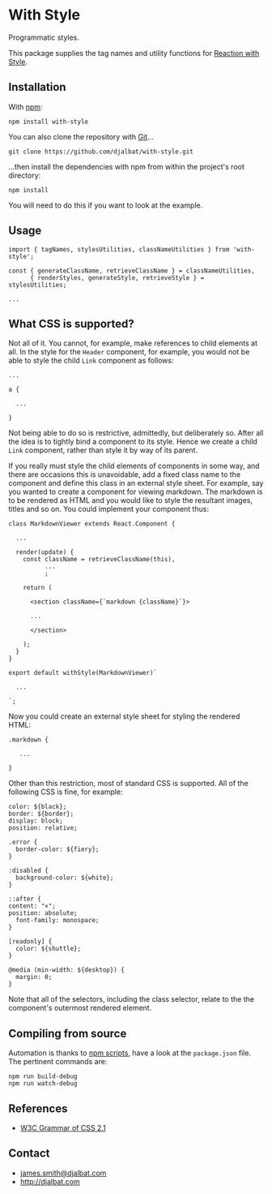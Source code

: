 # With Style

Programmatic styles.

This package supplies the tag names and utility functions for [Reaction with Style](https://github.com/djalbat/reaction-with-style).

## Installation

With [npm](https://www.npmjs.com/):

    npm install with-style

You can also clone the repository with [Git](https://git-scm.com/)...

    git clone https://github.com/djalbat/with-style.git

...then install the dependencies with npm from within the project's root directory:

    npm install

You will need to do this if you want to look at the example.

## Usage

```
import { tagNames, stylesUtilities, classNameUtilities } from 'with-style';

const { generateClassName, retrieveClassName } = classNameUtilities,
      { renderStyles, generateStyle, retrieveStyle } = stylesUtilities;

...
```

## What CSS is supported?

Not all of it. You cannot, for example, make references to child elements at all. In the style for the `Header` component, for example, you would not be able to style the child `Link` component as follows:

```
...

a {

  ...

}
```
Not being able to do so is restrictive, admittedly, but deliberately so. After all the idea is to tightly bind a component to its style. Hence we create a child `Link` component, rather than style it by way of its parent.

If you really must style the child elements of components in some way, and there are occasions this is unavoidable, add a fixed class name to the component and define this class in an external style sheet. For example, say you wanted to create a component for viewing markdown. The markdown is to be rendered as HTML and you would like to style the resultant images, titles and so on. You could implement your component thus:

```
class MarkdownViewer extends React.Component {

  ...

  render(update) {
    const className = retrieveClassName(this),
          ...
          ;

    return (

      <section className={`markdown {className}`}>

      ...

      </section>

    );
  }
}

export default withStyle(MarkdownViewer)`

  ...

`;
```
Now you could create an external style sheet for styling the rendered HTML:

```
.markdown {

   ...

}
```
Other than this restriction, most of standard CSS is supported. All of the following CSS is fine, for example:

```
color: ${black};
border: ${border};
display: block;
position: relative;

.error {
  border-color: ${fiery};
}

:disabled {
  background-color: ${white};
}

::after {
content: "×";
position: absolute;
  font-family: monospace;
}

[readonly] {
  color: ${shuttle};
}

@media (min-width: ${desktop}) {
  margin: 0;
}
```
Note that all of the selectors, including the class selector, relate to the the component's outermost rendered element.

## Compiling from source

Automation is thanks to [npm scripts](https://docs.npmjs.com/misc/scripts), have a look at the `package.json` file. The pertinent commands are:

    npm run build-debug
    npm run watch-debug
    
## References    

* [W3C Grammar of CSS 2.1](https://www.w3.org/TR/CSS21/grammar.html)

## Contact

- james.smith@djalbat.com
- http://djalbat.com
